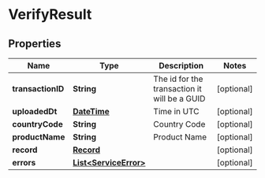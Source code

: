 
# VerifyResult

## Properties
Name | Type | Description | Notes
------------ | ------------- | ------------- | -------------
**transactionID** | **String** | The id for the transaction it will be a GUID |  [optional]
**uploadedDt** | [**DateTime**](DateTime.md) | Time in UTC |  [optional]
**countryCode** | **String** | Country Code |  [optional]
**productName** | **String** | Product Name |  [optional]
**record** | [**Record**](Record.md) |  |  [optional]
**errors** | [**List&lt;ServiceError&gt;**](ServiceError.md) |  |  [optional]



